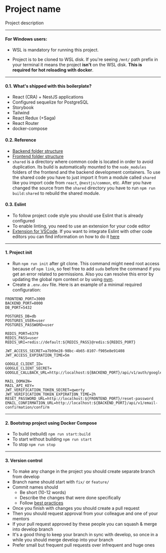 # Project name

Project description

---

#### For Windows users:

-   WSL is mandatory for running this project.

-   Project is to be cloned to WSL disk.
    If you're seeing `/mnt/` path prefix in your terminal it means the project **isn't** on the WSL disk.
    **This is required for hot reloading with docker**.

---

#### 0.1. What's shipped with this boilerplate?

-   React (CRA) + NestJS applications
-   Configured sequelize for PostgreSQL
-   Storybook
-   Tailwind
-   React Redux (+Saga)
-   React Router
-   docker-compose

#### 0.2. Reference

-   [Backend folder structure](./docs/backend.md)
-   [Frontend folder structure](./docs/frontend.md)
-   `shared` is a directory where common code is located in order to avoid duplication.
    Its build is automatically mounted to the `node_modules` folders of the frontend and the backend development containers.
    To use the shared code you have to just import it from a module called `shared` like you import code from `react`, `@nestjs/common`, etc.
    After you have changed the source from the `shared` directory you have to run `npm run build:shared` to rebuild the shared module.

#### 0.3. Eslint

-   To follow project code style you should use Eslint that is already configured
-   To enable linting, you need to use an extension for your code editor
-   [Extension for VSCode](https://marketplace.visualstudio.com/items?itemName=dbaeumer.vscode-eslint).
    If you want to integrate Eslint with other code editors you can find information on how to do it
    [here](https://eslint.org/docs/user-guide/integrations#editors)

---

#### 1. Project init

-   Run `npm run init` after git clone. This command might need root access because of `npm link`, so feel free to add `sudo` before the command if you get an error related to permissions. Also you can resolve this error by updating the global npm context or by using [nvm](https://github.com/nvm-sh/nvm).
- Create a `.env.dev` file. Here is an example of a minimal required configuration:
```
FRONTEND_PORT=3000
BACKEND_PORT=8000
DB_PORT=5432

POSTGRES_DB=db
POSTGRES_USER=user
POSTGRES_PASSWORD=user

REDIS_PORT=6379
REDIS_PASS=user
REDIS_URI=redis://default:${REDIS_PASS}@redis:${REDIS_PORT}

JWT_ACCESS_SECRET=a7b99e28-98bc-4b65-8107-f905e8e91408
JWT_ACCESS_EXPIRATION_TIME=5m

GOOGLE_CLIENT_ID=
GOOGLE_CLIENT_SECRET=
GOOGLE_CALLBACK_URL=http://localhost:${BACKEND_PORT}/api/v1/auth/google/callback

MAIL_DOMAIN=
MAIL_API_KEY=
JWT_VERIFICATION_TOKEN_SECRET=qwerty
JWT_VERIFICATION_TOKEN_EXPIRATION_TIME=2h
RESET_PASSWORD_URL=http://localhost:${FRONTEND_PORT}/reset-password
EMAIL_CONFIRMATION_URL=http://localhost:${BACKEND_PORT}/api/v1/email-confirmation/confirm
```
---

#### 2. Bootstrap project using Docker Compose

-   To build (rebuild) `npm run start:build`
-   To start without building `npm run start`
-   To stop `npm run stop`


---

#### 3. Version control

-   To make any change in the project you should create separate branch from develop
-   Branch name should start with `fix/` or `feature/`
-   Commit names should
    -   Be short (10-12 words)
    -   Describe the changes that were done specifically
    -   Follow [best practices](https://gist.github.com/robertpainsi/b632364184e70900af4ab688decf6f53#commit-message-guidelines)
-   Once you finish with changes you should create a pull request
-   Then you should request approval from your colleague and one of your mentors
-   If your pull request approved by these people you can squash & merge into develop branch
-   It's a good thing to keep your branch in sync with develop, so once in a while you should merge develop into your branch
-   Prefer small but frequent pull requests over infrequent and huge ones
